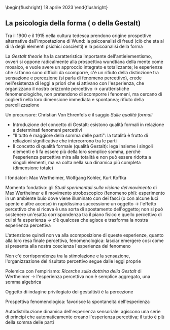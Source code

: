 \begin{flushright}
18 aprile 2023
\end{flushright}

## La psicologia della forma ( o della Gestalt)

Tra il 1900 e il 1915 nella cultura tedesca prendono origine prospettive alternative dall'impostazione di Wund: la psicoanalisi di freud (ciò che sta al di là degli elementi psichici coscienti) e la psicoanalisi della forma

La *Gestalt theorie* ha la caratteristica importante dell'antielementismo, ovveri si oppone radicalmente alla prospettiva wundtiana della mente come mosaico, e vuole avere un approccio integrato e totalizzante; le esperienze che si fanno sono difficili da scomporre, c'è un rifiuto della distinzione tra sensazione e percezione (si parla di fenomeno percettivo), crede nell'esistenza di leggi a priori che si attivano con l'esperienza, che organizzano il nostro orizzonte percettivo &rarr; caratteristiche fenomenologiche, non pretendono di scomporre i fenomeni, ma cercano di coglierli nella loro dimensione immediata e spontanea; rifiuto della parcellizzazione 

Un precursore: Christian Von Ehrenfels e il saggio *Sulle qualità formali*

- Introduzione del concetto di Gestalt: esistono qualità formali in relazione a determinati fenomeni percettivi
- "Il tutto è maggiore della somma delle parti": la totalità è frutto di reliazioni significative che intercorrono tra le parti
- Il concetto di qualità formale (qualità Gestalt): lega insieme i singoli elementi e li fa essere più della loro semplice somma, perchè l'esperienza percettiva mira alla totalità e non può essere ridotta a singoli elementi, ma va colta nella sua dinamica più completa (dimensione totale)

I fondatori: Max Wertheimer, Wolfgang Kohler, Kurt Koffka

Momento fondativo: gli *Studi sperimentali sulla visione del movimento* di Max Wertheimer e il movimento stroboscopico (fenomeno phi): esperimento in un ambiente buio dove viene illuminato con dei fasci (o con alcune luci spente e altre accese) in rapidissima successione un oggetto &rarr; l'effetto percettivo che si ricava è una sorta di spostamento dell'oggetto; non si può sostenere un'esatta corrispondenza tra il piano fisico e quello percettivo di cui si fa esperienza &rarr; c'è qualcosa che agisce e trasforma la nostra esperienza percettiva

L'attenzione quindi non va alla scomposizione di queste esperienze, quanto alla loro resa finale percettiva, fenomenologica: lasciar emergere così come si presenta alla nostra coscienza l'esperienza del fenomeno

Non c'è corrispondenza tra la stimolazione e la sensazione, l'organizzazione del risultato percettivo segue dalle leggi proprie

Polemica con l'empirismo: *Ricerche sulla dottrina della Gestalt* di Wertheimer &rarr; l'esperienza percettiva non è semplice aggregato, una somma algebrica 

Oggetto di indagine privilegiato dei gestaltisti è la percezione

Prospettiva fenomenologica: favorisce la spontaneità dell'esperienza

Autodistribuzione dinamica dell'esperienza sensoriale: agiscono una serie di principi che automaticamente creano l'esperienza percettiva; il tutto è più della somma delle parti